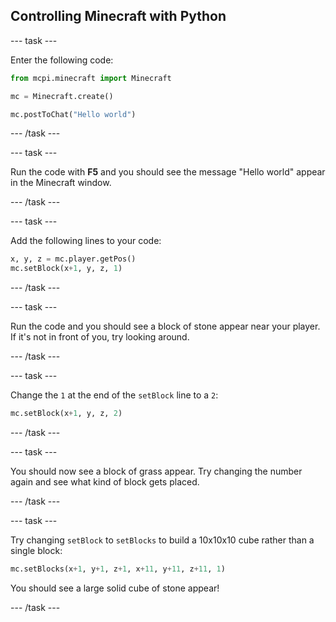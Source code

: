 ## Controlling Minecraft with Python

\--- task \---

Enter the following code:

```python
from mcpi.minecraft import Minecraft

mc = Minecraft.create()

mc.postToChat("Hello world")
```

\--- /task \---

\--- task \---

Run the code with **F5** and you should see the message "Hello world" appear in the Minecraft window.

\--- /task \---

\--- task \---

Add the following lines to your code:

```python
x, y, z = mc.player.getPos()
mc.setBlock(x+1, y, z, 1)
```

\--- /task \---

\--- task \---

Run the code and you should see a block of stone appear near your player. If it's not in front of you, try looking around.

\--- /task \---

\--- task \---

Change the `1` at the end of the `setBlock` line to a `2`:

```python
mc.setBlock(x+1, y, z, 2)
```

\--- /task \---

\--- task \---

You should now see a block of grass appear. Try changing the number again and see what kind of block gets placed.

\--- /task \---

\--- task \---

Try changing `setBlock` to `setBlocks` to build a 10x10x10 cube rather than a single block:

```python
mc.setBlocks(x+1, y+1, z+1, x+11, y+11, z+11, 1)
```

You should see a large solid cube of stone appear!

\--- /task \---